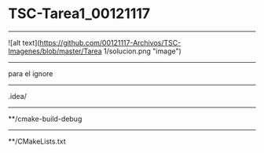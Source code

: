 # TSC-Tarea1_00121117
***
![alt text](https://github.com/00121117-Archivos/TSC-Imagenes/blob/master/Tarea 1/solucion.png "image")              
***
para el ignore
***
.idea/
***
**/cmake-build-debug
***
**/CMakeLists.txt

